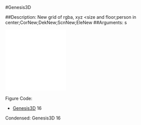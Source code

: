 #Genesis3D

##Description: New grid of rgba, xyz <size and floor;person in center;CorNew;DekNew;ScnNew;EleNew
##Arguments: s

![](Genesis3D.png)

Figure Code:
- [Genesis3D](Genesis3D.md) 16

Condensed: Genesis3D 16


